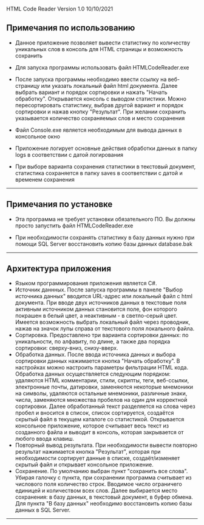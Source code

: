 HTML Code Reader Version 1.0 10/10/2021

Примечания по использованию
--------------------------------------------------
- Данное приложение позволяет вывести статистику по количеству уникальных
слов в консоль для HTML страницы и возможность сохранить

- Для запуска программы использовать файл HTMLCodeReader.exe

- После запуска программы необходимо ввести ссылку на веб-страницу или
указать локальный файл html документа. Далее выбрать вариант и порядок
сортировки и нажать "Начать обработку". Открывается консоль с выводом
статистики. Можно пересортировать статистику, выбрав другой вариант и 
порядок сортировки и нажав кнопку "Результат". При желании сохранить 
указывается количество сохраняемых слов и место сохранения

- Файл Console.exe является необходимым для вывода данных в консольное
окно

- Приложение логирует основные действия обработки данных в папку logs
в соответствии с датой логирования

- При выборе варианта сохранения статистики в текстовый документ, статистика
сохраняется в папку saves в соответствии с датой и временем сохранения
--------------------------------------------------


Примечания по установке
--------------------------------------------------
- Эта программа не требует установки обязательного ПО. Вы должны 
просто запустить файл HTMLCodeReader.exe

- При необходимости сохранять статистику в базу данных нужно 
при помощи SQL Server восстановить копию базы данных database.bak
--------------------------------------------------


Архитектура приложения
--------------------------------------------------
- Языком программирования приложения является C#. 
- Источник даннных. После запуска программы в панеле "Выбор источника 
данных" вводится URL-адрес или локальный файл с html документа. При вводе 
двух источников данных в текстовые поля активным источником данных становится 
поле, фон которого покрашен в белый цвет, а неактивным - в светло-серый цвет. 
Имеется возможность выбрать локальный файл через проводник, нажав на
значок лупы справа от текстового поля локального файла.
- Сортировка. Предоставлено три варианта сортировки данных: по уникальности,
по алфавиту, по длине, а также два порядка сортировки: сверху-вниз, снизу-вверх.
- Обработка данных. После ввода источника данных и выбора сортировки данных
нажимается кнопка "Начать обработку". В настройках можно настроить параметры
фильтрации HTML кода. Обработка данных осуществляется следующим порядком: удаляются
HTML комментарии, стили, скрипты, теги, веб-ссылки, электронные почты, датировки,
заменяются некоторые мнемоники на символы, удаляются остальные мнемоники, различные
знаки, числа, заменяются множества пробелов на один для корректной сортировки. Далее
обработанный текст разделяется на слова через пробел и вносится в список, список
сортируется, создаётся скрытый файл в текущем каталоге со статистикой. Открывается
консольное приложение, которое считывает весь текст из созданного файла и выводит
в консоль, которая закрывается от любого ввода клавиш.
- Повторный вывод результата. При необходимости вывести повторно результат нажимается
кнопка "Результат", которая при необходимости сортирует данные в списке, создаёт/изменяет
скрытый файл и открывает консольное приложение.
- Сохранение. По умолчанию выбран пункт "сохранить все слова". Убирая галочку с пункта,
при сохранении программа считывает из числового поля количество строк. Вводимое число
ограничего единицей и количеством всех слов. Далее выбирается место сохранения: в базу
данных, в текстовый документ, в буфер обмена. Для пункта "В базу данных" необходимо
восстановить копию базы данных в SQL Server.
--------------------------------------------------